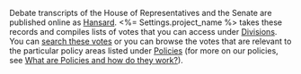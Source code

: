 Debate transcripts of the House of Representatives and the Senate are published online as [Hansard](http://www.openaustralia.org/hansard/). <%= Settings.project_name %> takes these records and compiles lists of votes that you can access under [Divisions](/divisions). You can [search these votes](/search) or you can browse the votes that are relevant to the particular policy areas listed under [Policies](/policies) (for more on our policies, see [What are Policies and how do they work?](#policies)).
